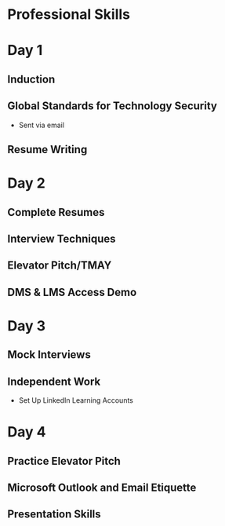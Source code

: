 # Professional Skills
# Day 1
## Induction
## Global Standards for Technology Security
- Sent via email
## Resume Writing
# Day 2
## Complete Resumes
## Interview Techniques
### 
## Elevator Pitch/TMAY
## DMS & LMS Access Demo
# Day 3
## Mock Interviews
## Independent Work
- Set Up LinkedIn Learning Accounts
# Day 4
## Practice Elevator Pitch
## Microsoft Outlook and Email Etiquette
## Presentation Skills
